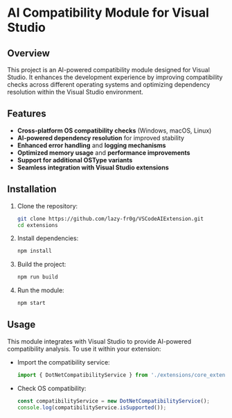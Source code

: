# AI Compatibility Module for Visual Studio

## Overview
This project is an AI-powered compatibility module designed for Visual Studio. It enhances the development experience by improving compatibility checks across different operating systems and optimizing dependency resolution within the Visual Studio environment.

## Features
- **Cross-platform OS compatibility checks** (Windows, macOS, Linux)
- **AI-powered dependency resolution** for improved stability
- **Enhanced error handling** and **logging mechanisms**
- **Optimized memory usage** and **performance improvements**
- **Support for additional OSType variants**
- **Seamless integration with Visual Studio extensions**

## Installation
1. Clone the repository:
   ```bash
   git clone https://github.com/lazy-fr0g/VSCodeAIExtension.git
   cd extensions
   ```
2. Install dependencies:
   ```bash
   npm install
   ```
3. Build the project:
   ```bash
   npm run build
   ```
4. Run the module:
   ```bash
   npm start
   ```

## Usage
This module integrates with Visual Studio to provide AI-powered compatibility analysis. To use it within your extension:
- Import the compatibility service:
  ```typescript
  import { DotNetCompatibilityService } from './extensions/core_extension';
  ```
- Check OS compatibility:
  ```typescript
  const compatibilityService = new DotNetCompatibilityService();
  console.log(compatibilityService.isSupported());
  ```
